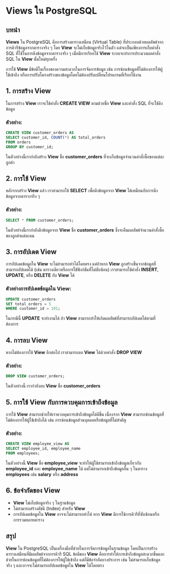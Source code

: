 # Views ใน PostgreSQL

## บทนำ

**Views** ใน PostgreSQL คือการสร้างตารางเสมือน (Virtual Table) ที่ประกอบด้วยผลลัพธ์จากการคิวรีข้อมูลจากตารางจริง ๆ โดย **View** จะไม่เก็บข้อมูลจริงไว้ในตัว แต่จะเป็นเพียงการเก็บคำสั่ง SQL ที่ใช้ในการดึงข้อมูลจากตารางจริง ๆ เมื่อมีการเรียกใช้ **View** ระบบจะทำการประมวลผลคำสั่ง SQL ใน **View** นั้นใหม่ทุกครั้ง

การใช้ **View** มีข้อดีในเรื่องของความสะดวกในการจัดการข้อมูล เช่น การซ่อนข้อมูลที่ไม่ต้องการให้ผู้ใช้เข้าถึง หรือการปรับโครงสร้างของข้อมูลโดยไม่ต้องปรับเปลี่ยนโปรแกรมที่เรียกใช้งาน

## 1. **การสร้าง View**

ในการสร้าง **View** เราจะใช้คำสั่ง **CREATE VIEW** ตามด้วยชื่อ **View** และคำสั่ง SQL ที่จะใช้ดึงข้อมูล

### ตัวอย่าง:
```sql
CREATE VIEW customer_orders AS
SELECT customer_id, COUNT(*) AS total_orders
FROM orders
GROUP BY customer_id;
```
ในตัวอย่างนี้เรากำลังสร้าง **View** ชื่อ **customer_orders** ที่จะเก็บข้อมูลจำนวนคำสั่งซื้อของแต่ละลูกค้า

## 2. **การใช้ View**

หลังจากสร้าง **View** แล้ว เราสามารถใช้ **SELECT** เพื่อดึงข้อมูลจาก **View** ได้เหมือนกับการดึงข้อมูลจากตารางจริง ๆ

### ตัวอย่าง:
```sql
SELECT * FROM customer_orders;
```
ในตัวอย่างนี้เรากำลังดึงข้อมูลจาก **View** ชื่อ **customer_orders** ซึ่งจะคืนผลลัพธ์จำนวนคำสั่งซื้อของลูกค้าแต่ละคน

## 3. **การอัปเดต View**

การอัปเดตข้อมูลใน **View** จะไม่สามารถทำได้โดยตรง แต่ถ้าหาก **View** ถูกสร้างขึ้นจากข้อมูลที่สามารถอัปเดตได้ (เช่น ตารางเดียวหรือการใช้ฟังก์ชันที่ไม่ซับซ้อน) เราสามารถใช้คำสั่ง **INSERT**, **UPDATE**, หรือ **DELETE** กับ **View** ได้

### ตัวอย่างการอัปเดตข้อมูลใน View:
```sql
UPDATE customer_orders
SET total_orders = 5
WHERE customer_id = 101;
```
ในกรณีนี้ **UPDATE** จะทำงานได้ ถ้า **View** สามารถทำให้เกิดผลลัพธ์ที่สามารถอัปเดตได้ตามที่ต้องการ

## 4. **การลบ View**

หากไม่ต้องการใช้ **View** อีกต่อไป เราสามารถลบ **View** ได้ด้วยคำสั่ง **DROP VIEW**

### ตัวอย่าง:
```sql
DROP VIEW customer_orders;
```
ในตัวอย่างนี้ เรากำลังลบ **View** ชื่อ **customer_orders**

## 5. **การใช้ View กับการควบคุมการเข้าถึงข้อมูล**

การใช้ **View** สามารถช่วยให้เราควบคุมการเข้าถึงข้อมูลได้ดีขึ้น เนื่องจาก **View** สามารถซ่อนข้อมูลที่ไม่ต้องการให้ผู้ใช้เข้าถึงได้ เช่น การซ่อนข้อมูลส่วนบุคคลหรือข้อมูลที่ไม่สำคัญ

### ตัวอย่าง:
```sql
CREATE VIEW employee_view AS
SELECT employee_id, employee_name
FROM employees;
```
ในตัวอย่างนี้ **View** ชื่อ **employee_view** จะทำให้ผู้ใช้สามารถเข้าถึงข้อมูลเกี่ยวกับ **employee_id** และ **employee_name** ได้ แต่ไม่สามารถเข้าถึงข้อมูลอื่น ๆ ในตาราง **employees** เช่น **salary** หรือ **address**

## 6. **ข้อจำกัดของ View**

- **View** ไม่เก็บข้อมูลจริง ๆ ในฐานข้อมูล
- ไม่สามารถสร้างดัชนี (Index) สำหรับ **View**
- การอัปเดตข้อมูลใน **View** อาจจะไม่สามารถทำได้ หาก **View** มีการใช้การคิวรีที่ซับซ้อนหรือการรวมหลายตาราง

## สรุป

**View** ใน PostgreSQL เป็นเครื่องมือที่ช่วยในการจัดการข้อมูลในฐานข้อมูล โดยเป็นการสร้างตารางเสมือนที่มีผลลัพธ์จากการคิวรี SQL ข้อดีของ **View** คือการทำให้การเข้าถึงข้อมูลสะดวกขึ้นและช่วยในการซ่อนข้อมูลที่ไม่ต้องการให้ผู้ใช้เข้าถึง แต่ก็มีข้อจำกัดบางประการ เช่น ไม่สามารถเก็บข้อมูลจริง ๆ และอาจจะไม่สามารถอัปเดตข้อมูลใน **View** ได้โดยตรง
